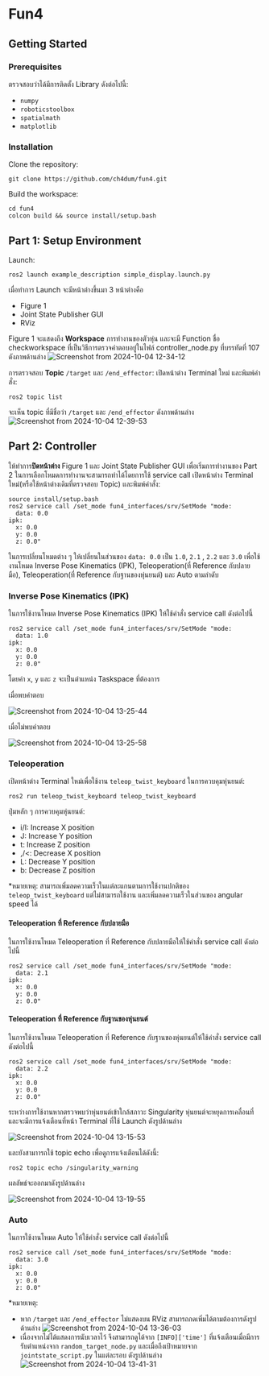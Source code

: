 # Fun4
## Getting Started

### Prerequisites
ตรวจสอบว่าได้มีการติดตั้ง Library ดังต่อไปนี้:
- `numpy`
- `roboticstoolbox`
- `spatialmath`
- `matplotlib`

### Installation
Clone the repository:
```
git clone https://github.com/ch4dum/fun4.git
```
Build the workspace:
```
cd fun4
colcon build && source install/setup.bash
```

## Part 1: Setup Environment
Launch:
```
ros2 launch example_description simple_display.launch.py
```
เมื่อทำการ Launch จะมีหน้าต่างขึ้นมา 3 หน้าต่างคือ 
- Figure 1
- Joint State Publisher GUI
- RViz

Figure 1 จะแสดงถึง **Workspace** การทำงานของตัวหุ่น และจะมี Function ชื่อ checkworkspace ที่เป็นวิธีการตรวจคำตอบอยู่ในไฟล์ controller_node.py ที่บรรทัดที่ 107 ดังภาพด้านล่าง
![Screenshot from 2024-10-04 12-34-12](https://github.com/user-attachments/assets/2f6916cd-44a8-4900-aa98-3b2dd9a84c8f)

การตรวจสอบ **Topic** `/target` และ `/end_effector`:
เปิดหน้าต่าง Terminal ใหม่ และพิมพ์คำสั่ง:
```
ros2 topic list
```
จะเห็น topic ที่มีชื่อว่า `/target` และ `/end_effector` ดังภาพด้านล่าง
![Screenshot from 2024-10-04 12-39-53](https://github.com/user-attachments/assets/ac666add-57e9-4f18-8c67-de896be3db9d)

## Part 2: Controller
ให้ทำการ**ปิดหน้าต่าง** Figure 1 และ Joint State Publisher GUI เพื่อเริ่มการทำงานของ Part 2
ในการเลือกโหมดการทำงานจะสามารถทำได้โดยการใช้ service call
เปิดหน้าต่าง Terminal ใหม่(หรือใช้หน้าต่างเดิมที่ตรวจสอบ Topic) และพิมพ์คำสั่ง:
```
source install/setup.bash
ros2 service call /set_mode fun4_interfaces/srv/SetMode "mode:
  data: 0.0
ipk:
  x: 0.0
  y: 0.0
  z: 0.0"
```
ในการเปลี่ยนโหมดต่าง ๆ ให้เปลี่ยนในส่วนของ `data: 0.0` เป็น `1.0`, `2.1` , `2.2` และ `3.0` เพื่อใช้งานโหมด Inverse Pose Kinematics (IPK), Teleoperation(ที่ Reference กับปลายมือ), Teleoperation(ที่ Reference กับฐานของหุ่นยนต์) และ Auto ตามลำดับ
### Inverse Pose Kinematics (IPK)
ในการใช้งานโหมด Inverse Pose Kinematics (IPK) ให้ใช้คำสั่ง service call ดังต่อไปนี้
```
ros2 service call /set_mode fun4_interfaces/srv/SetMode "mode:
  data: 1.0
ipk:
  x: 0.0
  y: 0.0
  z: 0.0"
```
โดยค่า `x`, `y` และ `z` จะเป็นตําแหน่ง Taskspace ที่ต้องการ

เมื่อพบคำตอบ

![Screenshot from 2024-10-04 13-25-44](https://github.com/user-attachments/assets/46b8bfa0-bff2-4670-b48b-ac10a972038b)

เมื่อไม่พบคําตอบ

![Screenshot from 2024-10-04 13-25-58](https://github.com/user-attachments/assets/777352b3-9b9f-489a-822e-9fa4fdebac59)

### Teleoperation
เปิดหน้าต่าง Terminal ใหม่เพื่อใช้งาน `teleop_twist_keyboard` ในการควบคุมหุ่นยนต์:
```
ros2 run teleop_twist_keyboard teleop_twist_keyboard 
```
ปุ่มหลัก ๆ การควบคุมหุ่นยนต์:
- i/I: Increase X position
- J:   Increase Y position
- t:   Increase Z position
- ,/<: Decrease X position
- L:   Decrease Y position
- b:   Decrease Z position

*หมายเหตุ: สามารถเพิ่มลดความเร็วในแต่ละแกนตามการใช้งานปกติของ `teleop_twist_keyboard` แต่ไม่สามารถใช้งาน และเพิ่มลดความเร็วในส่วนของ angular speed ได้

#### Teleoperation ที่ Reference กับปลายมือ
ในการใช้งานโหมด Teleoperation ที่ Reference กับปลายมือให้ใช้คำสั่ง service call ดังต่อไปนี้
```
ros2 service call /set_mode fun4_interfaces/srv/SetMode "mode:
  data: 2.1
ipk:
  x: 0.0
  y: 0.0
  z: 0.0"
```
#### Teleoperation ที่ Reference กับฐานของหุ่นยนต์
ในการใช้งานโหมด Teleoperation ที่ Reference กับฐานของหุ่นยนต์ให้ใช้คำสั่ง service call ดังต่อไปนี้
```
ros2 service call /set_mode fun4_interfaces/srv/SetMode "mode:
  data: 2.2
ipk:
  x: 0.0
  y: 0.0
  z: 0.0"
```
ระหว่างการใช้งานหากตรวจพบว่าหุ่นยนต์เข้าใกล้สภาวะ Singularity หุ่นยนต์จะหยุดการเคลื่อนที่ และจะมีการแจ้งเตือนที่หน้า Terminal ที่ใช้ Launch ดังรูปด้านล่าง

![Screenshot from 2024-10-04 13-15-53](https://github.com/user-attachments/assets/01ce0e3d-e734-4f4e-bf9b-a491d53caafd)

และยังสามาารถใช้ topic echo เพื่อดูการแจ้งเตือนได้ดังนี้:
```
ros2 topic echo /singularity_warning 
```
ผลลัพธ์จะออกมาดังรูปด้านล่าง

![Screenshot from 2024-10-04 13-19-55](https://github.com/user-attachments/assets/346a6df8-7159-4a90-b5c6-1651801b5e05)

### Auto
ในการใช้งานโหมด Auto ให้ใช้คำสั่ง service call ดังต่อไปนี้
```
ros2 service call /set_mode fun4_interfaces/srv/SetMode "mode:
  data: 3.0
ipk:
  x: 0.0
  y: 0.0
  z: 0.0"
```
*หมายเหตุ: 
- หาก `/target` และ `/end_effector` ไม่แสดงบน RViz สามารถกดเพิ่มได้ตามต้องการดังรูปด้านล่าง
![Screenshot from 2024-10-04 13-36-03](https://github.com/user-attachments/assets/4eafdf22-103f-411b-b6c7-b22afa03d18b)
- เนื่องจากไม่ได้แสดงการนับเวลาไว้ จึงสามารถดูได้จาก `[INFO]['time']` ที่แจ้งเตือนเมื่อมีการรับตำแหน่งจาก `random_target_node.py` และเมื่อถึงเป้าหมายจาก `jointstate_script.py` ในแต่ละรอบ ดังรูปด้านล่าง
![Screenshot from 2024-10-04 13-41-31](https://github.com/user-attachments/assets/3c436c47-699c-4770-81c3-a429455eee97)

